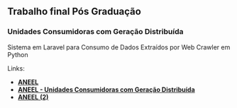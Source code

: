 ## Trabalho final Pós Graduação
### Unidades Consumidoras com Geração Distribuída

Sistema em Laravel para Consumo de Dados Extraídos por
Web Crawler em Python

Links:

- **[ANEEL](http://www.aneel.gov.br/)**
- **[ANEEL - Unidades Consumidoras com Geração Distribuída](http://www.aneel.gov.br/outorgas/geracao/-/asset_publisher/mJhnKIi7qcJG/content/registro-de-central-geradora-de-capacidade-reduzida/655808?inheritRedirect=false&redirect=http%3A%2F%2Fwww.aneel.gov.br%2Foutorgas%2Fgeracao%3Fp_p_id%3D101_INSTANCE_mJhnKIi7qcJG%26p_p_lifecycle%3D0%26p_p_state%3Dnormal%26p_p_mode%3Dview%26p_p_col_id%3Dcolumn-2%26p_p_col_pos%3D1%26p_p_col_count%3D2)**
- **[ANEEL (2)](http://www2.aneel.gov.br/)**
